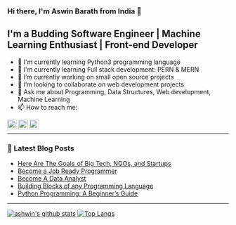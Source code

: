 ### Hi there, I'm Aswin Barath from India 👋

## I'm a Budding Software Engineer | Machine Learning Enthusiast | Front-end Developer
- 🌱 I'm currently learning Python3 programming language
- 🌱 I'm currently learning Full stack development: PERN & MERN
- 🔭 I’m currently working on small open source projects
- 👯 I’m looking to collaborate on web development projects
- 💬 Ask me about Programming, Data Structures, Web development, Machine Learning
- 📫 How to reach me:

[<img align="left" alt="AswinBarath2 | Twitter" width="22px" src="https://cdn.jsdelivr.net/npm/simple-icons@v3/icons/twitter.svg" />][twitter]
[<img align="left" alt="aswin-barath | LinkedIn" width="22px" src="https://cdn.jsdelivr.net/npm/simple-icons@v3/icons/linkedin.svg" />][linkedin]
[<img align="left" alt="ashwin_26.4 | Instagram" width="22px" src="https://cdn.jsdelivr.net/npm/simple-icons@v3/icons/instagram.svg" />][instagram]

<br />

---

### 📕 Latest Blog Posts
<!-- BLOG-POST-LIST:START -->
- [Here Are The Goals  of Big Tech, NGOs, and Startups](https://dev.to/aswin2001barath/goals-from-big-techs-ngos-and-startups-22dg)
- [Become a Job Ready Programmer](https://dev.to/aswin2001barath/become-a-job-ready-programmer-27kb)
- [Become A Data Analyst](https://dev.to/aswin2001barath/become-a-data-analyst-3gm4)
- [Building Blocks of any Programming Language](https://dev.to/aswin2001barath/building-blocks-of-any-programming-language-585p)
- [Python Programming: A Beginner’s Guide](https://dev.to/aswin2001barath/python-programming-a-beginner-s-guide-k8n)
<!-- BLOG-POST-LIST:END -->

---

[![ashwin's github stats](https://github-readme-stats.vercel.app/api?username=AswinBarath&show_icons=true)](https://github.com/anuraghazra/github-readme-stats)
[![Top Langs](https://github-readme-stats.vercel.app/api/top-langs/?username=AswinBarath)](https://github.com/anuraghazra/github-readme-stats)

[twitter]: https://twitter.com/AswinBarath2
[instagram]: https://instagram.com/ashwin_26.4
[linkedin]: https://linkedin.com/in/aswin-barath

 
<!--
**AswinBarath/AswinBarath** is a ✨ _special_ ✨ repository because its `README.md` (this file) appears on your GitHub profile.

Here are some ideas to get you started:

- 🔭 I’m currently working on ...
- 🌱 I’m currently learning ...
- 👯 I’m looking to collaborate on ...
- 🤔 I’m looking for help with ...
- 💬 Ask me about ...
- 📫 How to reach me: ...
- 😄 Pronouns: ...
- ⚡ Fun fact: ...
-->
